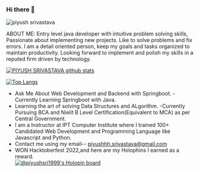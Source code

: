 ### Hi there 👋

<!--
**piyush-sri/piyush-sri** is a ✨ _special_ ✨ repository because its `README.md` (this file) appears on your GitHub profile.

Here are some ideas to get you started:

- 🔭 I’m currently working on ...
- 🌱 I’m currently learning ...
- 👯 I’m looking to collaborate on ...
- 🤔 I’m looking for help with ...
- 💬 Ask me about ...
- 📫 How to reach me: ...
- 😄 Pronouns: ...
- ⚡ Fun fact: ...
-->
![piyush srivastava](https://user-images.githubusercontent.com/67270567/139023595-5f4bc49a-fe4d-4ae6-8cb4-05ff2f7f592f.jpg)


ABOUT ME:
Entry level java developer with intuitive problem solving skills, Passionate about implementing new projects. Like to solve problems and fix errors. I am a detail oriented person, keep my goals and tasks organized to maintain productivity. Looking forward to implement and polish my skills in a reputed firm driven by technology.


[![PIYUSH SRIVASTAVA github stats](https://github-readme-stats.vercel.app/api?username=piyush-sri)](https://github.com/piyush-sri)

[![Top Langs](https://github-readme-stats.vercel.app/api/top-langs/?username=piyush-sri&layout=compact)](https://github.com/piyush-sri)

- Ask Me About Web Development and Backend with Springboot.
-Currently Learning Springboot with Java.
- Learning the art of solving Data Structures and ALgorithm.
-Currently Pursuing BCA and Nielit B Level Certification(Equivalent to MCA) as per Central Government.
- I am a Instructor at IPT Computer Institute where I trained 100+ Candidated Web Development and Programming Language like Javascript and Python.
- Contact me using my email-- piyushhh.srivastava@gmail.com
- WON Hacktoberfest 2022,and here are my Holophins I earned as a reward.<br>
[![@piyushsri1999's Holopin board](https://holopin.io/api/user/board?user=piyushsri1999)](https://holopin.io/@piyushsri1999)
